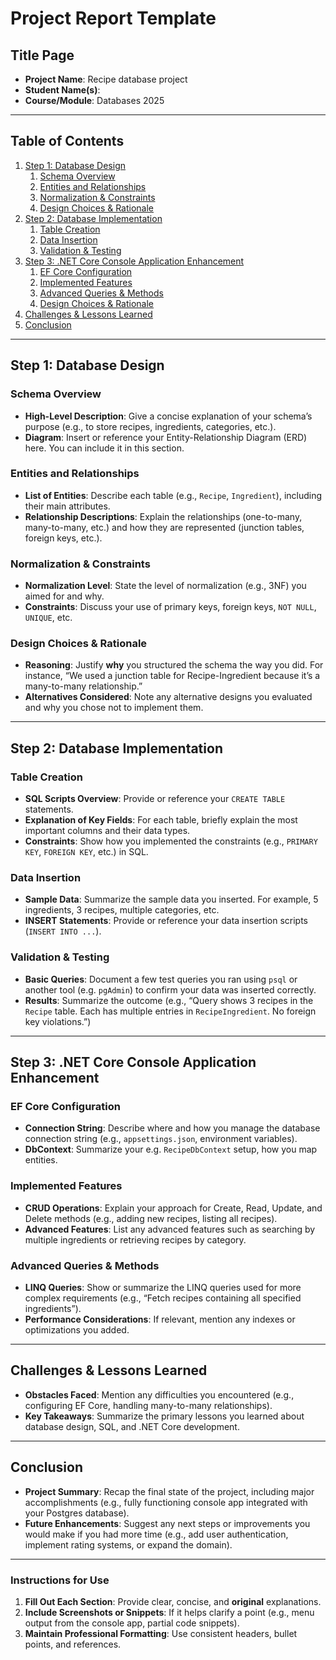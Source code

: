 # **Project Report Template**

## **Title Page**

- **Project Name**: Recipe database project
- **Student Name(s)**:
- **Course/Module**: Databases 2025

---

## **Table of Contents**

1. [Step 1: Database Design](#step-1-database-design)
   1. [Schema Overview](#schema-overview)
   2. [Entities and Relationships](#entities-and-relationships)
   3. [Normalization & Constraints](#normalization--constraints)
   4. [Design Choices & Rationale](#design-choices--rationale)
2. [Step 2: Database Implementation](#step-2-database-implementation)
   1. [Table Creation](#table-creation)
   2. [Data Insertion](#data-insertion)
   3. [Validation & Testing](#validation--testing)
3. [Step 3: .NET Core Console Application Enhancement](#step-3-net-core-console-application-enhancement)
   1. [EF Core Configuration](#ef-core-configuration)
   2. [Implemented Features](#implemented-features)
   3. [Advanced Queries & Methods](#advanced-queries--methods)
   4. [Design Choices & Rationale](#design-choices--rationale-2)
4. [Challenges & Lessons Learned](#challenges--lessons-learned)
5. [Conclusion](#conclusion)

---

## **Step 1: Database Design**

### **Schema Overview**

- **High-Level Description**: Give a concise explanation of your schema’s purpose (e.g., to store recipes, ingredients, categories, etc.).
- **Diagram**: Insert or reference your Entity-Relationship Diagram (ERD) here. You can include it in this section.

### **Entities and Relationships**

- **List of Entities**: Describe each table (e.g., `Recipe`, `Ingredient`), including their main attributes.
- **Relationship Descriptions**: Explain the relationships (one-to-many, many-to-many, etc.) and how they are represented (junction tables, foreign keys, etc.).

### **Normalization & Constraints**

- **Normalization Level**: State the level of normalization (e.g., 3NF) you aimed for and why.
- **Constraints**: Discuss your use of primary keys, foreign keys, `NOT NULL`, `UNIQUE`, etc.

### **Design Choices & Rationale**

- **Reasoning**: Justify **why** you structured the schema the way you did. For instance, “We used a junction table for Recipe-Ingredient because it’s a many-to-many relationship.”
- **Alternatives Considered**: Note any alternative designs you evaluated and why you chose not to implement them.

---

## **Step 2: Database Implementation**

### **Table Creation**

- **SQL Scripts Overview**: Provide or reference your `CREATE TABLE` statements.
- **Explanation of Key Fields**: For each table, briefly explain the most important columns and their data types.
- **Constraints**: Show how you implemented the constraints (e.g., `PRIMARY KEY`, `FOREIGN KEY`, etc.) in SQL.

### **Data Insertion**

- **Sample Data**: Summarize the sample data you inserted. For example, 5 ingredients, 3 recipes, multiple categories, etc.
- **INSERT Statements**: Provide or reference your data insertion scripts (`INSERT INTO ...`).

### **Validation & Testing**

- **Basic Queries**: Document a few test queries you ran using `psql` or another tool (e.g. `pgAdmin`) to confirm your data was inserted correctly.
- **Results**: Summarize the outcome (e.g., “Query shows 3 recipes in the `Recipe` table. Each has multiple entries in `RecipeIngredient`. No foreign key violations.”)

---

## **Step 3: .NET Core Console Application Enhancement**

### **EF Core Configuration**

- **Connection String**: Describe where and how you manage the database connection string (e.g., `appsettings.json`, environment variables).
- **DbContext**: Summarize your e.g. `RecipeDbContext` setup, how you map entities.

### **Implemented Features**

- **CRUD Operations**: Explain your approach for Create, Read, Update, and Delete methods (e.g., adding new recipes, listing all recipes).
- **Advanced Features**: List any advanced features such as searching by multiple ingredients or retrieving recipes by category.

### **Advanced Queries & Methods**

- **LINQ Queries**: Show or summarize the LINQ queries used for more complex requirements (e.g., “Fetch recipes containing all specified ingredients”).
- **Performance Considerations**: If relevant, mention any indexes or optimizations you added.

---

## **Challenges & Lessons Learned**

- **Obstacles Faced**: Mention any difficulties you encountered (e.g., configuring EF Core, handling many-to-many relationships).
- **Key Takeaways**: Summarize the primary lessons you learned about database design, SQL, and .NET Core development.

---

## **Conclusion**

- **Project Summary**: Recap the final state of the project, including major accomplishments (e.g., fully functioning console app integrated with your Postgres database).
- **Future Enhancements**: Suggest any next steps or improvements you would make if you had more time (e.g., add user authentication, implement rating systems, or expand the domain).

---

### **Instructions for Use**

1. **Fill Out Each Section**: Provide clear, concise, and **original** explanations.
2. **Include Screenshots or Snippets**: If it helps clarify a point (e.g., menu output from the console app, partial code snippets).
3. **Maintain Professional Formatting**: Use consistent headers, bullet points, and references.
